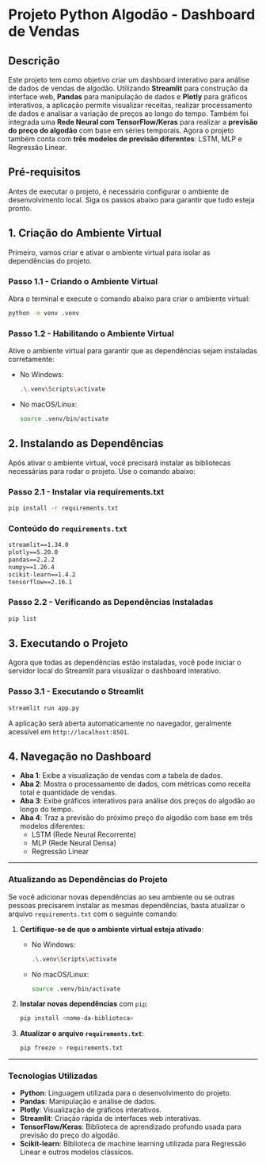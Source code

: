 # **Projeto Python Algodão - Dashboard de Vendas**

## **Descrição**

Este projeto tem como objetivo criar um dashboard interativo para análise de dados de vendas de algodão. Utilizando **Streamlit** para construção da interface web, **Pandas** para manipulação de dados e **Plotly** para gráficos interativos, a aplicação permite visualizar receitas, realizar processamento de dados e analisar a variação de preços ao longo do tempo. Também foi integrada uma **Rede Neural com TensorFlow/Keras** para realizar a **previsão do preço do algodão** com base em séries temporais. Agora o projeto também conta com **três modelos de previsão diferentes**: LSTM, MLP e Regressão Linear.

## **Pré-requisitos**

Antes de executar o projeto, é necessário configurar o ambiente de desenvolvimento local. Siga os passos abaixo para garantir que tudo esteja pronto.

## **1. Criação do Ambiente Virtual**

Primeiro, vamos criar e ativar o ambiente virtual para isolar as dependências do projeto.

### Passo 1.1 - Criando o Ambiente Virtual
Abra o terminal e execute o comando abaixo para criar o ambiente virtual:

```bash
python -m venv .venv
```

### Passo 1.2 - Habilitando o Ambiente Virtual
Ative o ambiente virtual para garantir que as dependências sejam instaladas corretamente:

- No Windows:
  ```bash
  .\.venv\Scripts\activate
  ```

- No macOS/Linux:
  ```bash
  source .venv/bin/activate
  ```

## **2. Instalando as Dependências**

Após ativar o ambiente virtual, você precisará instalar as bibliotecas necessárias para rodar o projeto. Use o comando abaixo:

### Passo 2.1 - Instalar via requirements.txt

```bash
pip install -r requirements.txt
```

### Conteúdo do `requirements.txt`

```txt
streamlit==1.34.0
plotly==5.20.0
pandas==2.2.2
numpy==1.26.4
scikit-learn==1.4.2
tensorflow==2.16.1
```

### Passo 2.2 - Verificando as Dependências Instaladas

```bash
pip list
```

## **3. Executando o Projeto**

Agora que todas as dependências estão instaladas, você pode iniciar o servidor local do Streamlit para visualizar o dashboard interativo.

### Passo 3.1 - Executando o Streamlit

```bash
streamlit run app.py
```

A aplicação será aberta automaticamente no navegador, geralmente acessível em `http://localhost:8501`.

## **4. Navegação no Dashboard**

- **Aba 1**: Exibe a visualização de vendas com a tabela de dados.
- **Aba 2**: Mostra o processamento de dados, com métricas como receita total e quantidade de vendas.
- **Aba 3**: Exibe gráficos interativos para análise dos preços do algodão ao longo do tempo.
- **Aba 4**: Traz a previsão do próximo preço do algodão com base em três modelos diferentes:
  - LSTM (Rede Neural Recorrente)
  - MLP (Rede Neural Densa)
  - Regressão Linear

---

### **Atualizando as Dependências do Projeto**

Se você adicionar novas dependências ao seu ambiente ou se outras pessoas precisarem instalar as mesmas dependências, basta atualizar o arquivo `requirements.txt` com o seguinte comando:

1. **Certifique-se de que o ambiente virtual esteja ativado**:
   - No Windows:
     ```bash
     .\.venv\Scripts\activate
     ```
   - No macOS/Linux:
     ```bash
     source .venv/bin/activate
     ```

2. **Instalar novas dependências** com `pip`:
   ```bash
   pip install <nome-da-biblioteca>
   ```

3. **Atualizar o arquivo `requirements.txt`**:
   ```bash
   pip freeze > requirements.txt
   ```

---

### **Tecnologias Utilizadas**
- **Python**: Linguagem utilizada para o desenvolvimento do projeto.
- **Pandas**: Manipulação e análise de dados.
- **Plotly**: Visualização de gráficos interativos.
- **Streamlit**: Criação rápida de interfaces web interativas.
- **TensorFlow/Keras**: Biblioteca de aprendizado profundo usada para previsão do preço do algodão.
- **Scikit-learn**: Biblioteca de machine learning utilizada para Regressão Linear e outros modelos clássicos.
